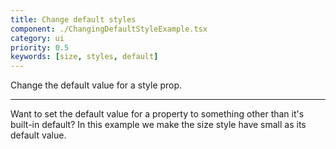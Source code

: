 ```yaml
---
title: Change default styles
component: ./ChangingDefaultStyleExample.tsx
category: ui
priority: 0.5
keywords: [size, styles, default]
---
```


Change the default value for a style prop.

---

Want to set the default value for a property to something other than it's built-in default? In this example we make the size style have small as its default value.
